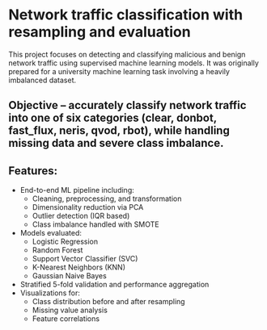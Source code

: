 # Network traffic classification with resampling and evaluation

This project focuses on detecting and classifying malicious and benign network traffic using supervised machine learning models. It was originally prepared for a university machine learning task involving a heavily imbalanced dataset.

## Objective – accurately classify network traffic into one of six categories (clear, donbot, fast_flux, neris, qvod, rbot), while handling missing data and severe class imbalance.

## Features:
- End-to-end ML pipeline including:
  - Cleaning, preprocessing, and transformation
  - Dimensionality reduction via PCA
  - Outlier detection (IQR based)
  - Class imbalance handled with SMOTE
- Models evaluated:
  - Logistic Regression
  - Random Forest
  - Support Vector Classifier (SVC)
  - K-Nearest Neighbors (KNN)
  - Gaussian Naive Bayes
- Stratified 5-fold validation and performance aggregation
- Visualizations for:
  - Class distribution before and after resampling
  - Missing value analysis
  - Feature correlations
